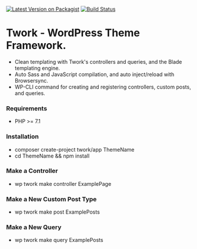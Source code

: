 [![Latest Version on Packagist](https://img.shields.io/packagist/v/twork/app.svg)](https://packagist.org/packages/twork/app)
[![Build Status](https://travis-ci.org/Tsquare17/Twork-App.svg?branch=master)](https://travis-ci.org/Tsquare17/Twork-App)

# Twork - WordPress Theme Framework.
- Clean templating with Twork's controllers and queries, and the Blade templating engine.
- Auto Sass and JavaScript compilation, and auto inject/reload with Browsersync.
- WP-CLI command for creating and registering controllers, custom posts, and queries.

### Requirements
- PHP >= 7.1

### Installation
- composer create-project twork/app ThemeName
- cd ThemeName && npm install

### Make a Controller
- wp twork make controller ExamplePage

### Make a New Custom Post Type
- wp twork make post ExamplePosts

### Make a New Query
- wp twork make query ExamplePosts
